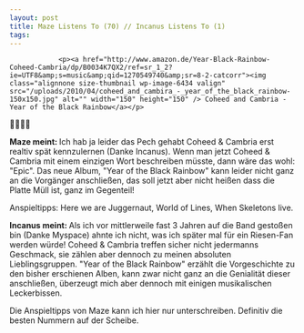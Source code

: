 ```yaml
---
layout: post
title: Maze Listens To (70) // Incanus Listens To (1)
tags:
---
```



                <p><a href="http://www.amazon.de/Year-Black-Rainbow-Coheed-Cambria/dp/B0034K7QX2/ref=sr_1_2?ie=UTF8&amp;s=music&amp;qid=1270549740&amp;sr=8-2-catcorr"><img class="alignnone size-thumbnail wp-image-6434 valign" src="/uploads/2010/04/coheed_and_cambira_-_year_of_the_black_rainbow-150x150.jpg" alt="" width="150" height="150" /> Coheed and Cambria - Year of the Black Rainbow</a></p>
<p>🤘🤘🤘🤘</p>
<p><strong></strong></p>
<p><strong>Maze meint:
<span style="font-weight: normal;">Ich hab ja leider das Pech gehabt Coheed &amp; Cambria erst realtiv spät kennzulernen (Danke Incanus). Wenn man jetzt Coheed &amp; Cambria mit einem einzigen Wort beschreiben müsste, dann wäre das wohl: &quot;Epic&quot;. Das neue Album, &quot;Year of the Black Rainbow&quot; kann leider nicht ganz an die Vorgänger anschließen, das soll jetzt aber nicht heißen dass die Platte Müll ist, ganz im Gegenteil!</span></strong></p>
<p>Anspieltipps: Here we are Juggernaut, World of Lines, When Skeletons live.</p>
<p><strong>Incanus meint:
<span style="font-weight: normal;">Als ich vor mittlerweile fast 3 Jahren auf die Band gestoßen bin (Danke Myspace) ahnte ich nicht, was ich später mal für ein Riesen-Fan werden würde! Coheed &amp; Cambria treffen sicher nicht jedermanns Geschmack, sie zählen aber dennoch zu meinen absoluten Lieblingsgruppen. &quot;Year of the Black Rainbow&quot; erzählt die Vorgeschichte zu den bisher erschienen Alben, kann zwar nicht ganz an die Genialität dieser anschließen, überzeugt mich aber dennoch mit einigen musikalischen Leckerbissen.</span></strong></p>
<p>Die Anspieltipps von Maze kann ich hier nur unterschreiben. Definitiv die besten Nummern auf der Scheibe.</p>
